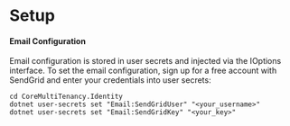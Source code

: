 # Setup
#### Email Configuration
Email configuration is stored in user secrets and injected via the IOptions<TOptions> interface.
To set the email configuration, sign up for a free account with SendGrid and enter your credentials into user secrets:
```
cd CoreMultiTenancy.Identity
dotnet user-secrets set "Email:SendGridUser" "<your_username>"
dotnet user-secrets set "Email:SendGridKey" "<your_key>"
```